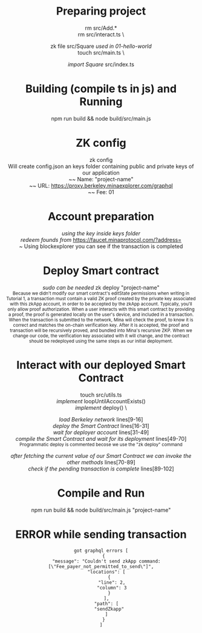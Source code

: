 <center>

# Preparing project
rm src/Add.* \
rm src/interact.ts \

zk file src/Square *used in 01-hello-world* \
touch src/main.ts \

*import Square* src/index.ts 

# Building (compile ts in js) and Running
npm run build && node build/src/main.js 

# ZK config
zk config \
Will create config.json an keys folder containing public and private keys of our application \
~~ Name: "project-name" \
~~ URL: https://proxy.berkeley.minaexplorer.com/graphql \
~~ Fee: 01

# Account preparation
*using the key inside keys folder* \
*redeem founds from* https://faucet.minaprotocol.com/?address=<YOUR-ADDRESS> \
~ Using blockexplorer you can see if the transaction is completed

# Deploy Smart contract
*sudo can be needed* zk deploy "project-name" \
<sub>
Because we didn't modify our smart contract's editState permissions when writing in Tutorial 1, a transaction must contain a valid ZK proof created by the private key associated with this zkApp account, in order to be accepted by the zkApp account. Typically, you'll only allow proof authorization. 
When a user interacts with this smart contract by providing a proof, the proof is generated locally on the user's device, and included in a transaction. When the transaction is submitted to the network, Mina will check the proof, to know it is correct and matches the on-chain verification key. After it is accepted, the proof and transaction will be recursively proved, and bundled into Mina's recursive ZKP.
When we change our code, the verification key associated with it will change, and the contract should be redeployed using the same steps as our initial deployment.
</sub>

# Interact with our deployed Smart Contract
touch src/utils.ts \
*implement* loopUntilAccountExists() \
*implement* deploy() \

*load Berkeley network* lines[9-16] \
*deploy the Smart Contract* lines[16-31] \
*wait for deployer account* lines[31-49] \
*compile the Smart Contract and wait for its deployment* lines[49-70] \
<sub>
Programmatic deploy is commented becose we use the "zk deploy" command
</sub> 

*after fetching the current value of our Smart Contract we can invoke the other methods* lines[70-89] \
*check if the pending transaction is complete* lines[89-102]

# Compile and Run
npm run build && node build/src/main.js "project-name"

# ERROR while sending transaction
```
got graphql errors [
  {
    "message": "Couldn't send zkApp command: [\"Fee_payer_not_permitted_to_send\"]",
    "locations": [
      {
        "line": 2,
        "column": 3
      }
    ],
    "path": [
      "sendZkapp"
    ]
  }
]
```

</center>